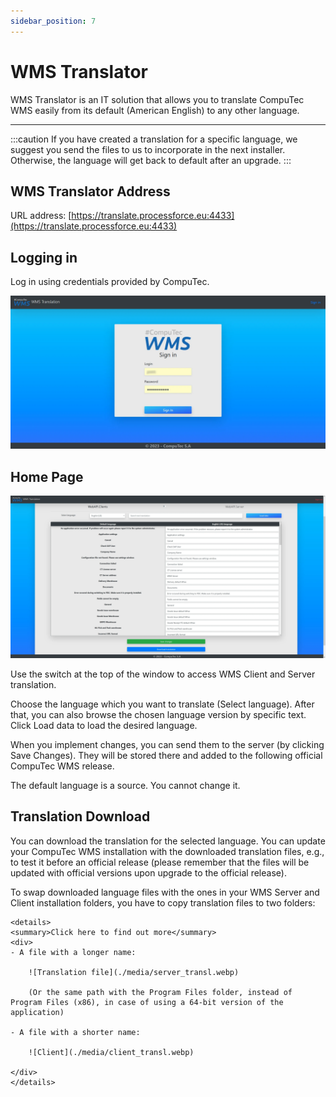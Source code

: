 ```yaml
---
sidebar_position: 7
---
```


# WMS Translator

WMS Translator is an IT solution that allows you to translate CompuTec WMS easily from its default (American English) to any other language.

---

:::caution
    If you have created a translation for a specific language, we suggest you send the files to us to incorporate in the next installer. Otherwise, the language will get back to default after an upgrade.
:::

## WMS Translator Address

URL address: [https://translate.processforce.eu:4433](https://translate.processforce.eu:4433)

## Logging in

Log in using credentials provided by CompuTec.

![Log in](./media/wms-translator-log-in.webp)

## Home Page

![Translator](./media/translator-wms.webp)

Use the switch at the top of the window to access WMS Client and Server translation.

Choose the language which you want to translate (Select language). After that, you can also browse the chosen language version by specific text. Click Load data to load the desired language.

When you implement changes, you can send them to the server (by clicking Save Changes). They will be stored there and added to the following official CompuTec WMS release.

The default language is a source. You cannot change it.

## Translation Download

You can download the translation for the selected language. You can update your CompuTec WMS installation with the downloaded translation files, e.g., to test it before an official release (please remember that the files will be updated with official versions upon upgrade to the official release).

To swap downloaded language files with the ones in your WMS Server and Client installation folders, you have to copy translation files to two folders:

    <details>
    <summary>Click here to find out more</summary>
    <div>
    - A file with a longer name:

        ![Translation file](./media/server_transl.webp)

        (Or the same path with the Program Files folder, instead of Program Files (x86), in case of using a 64-bit version of the application)

    - A file with a shorter name:

        ![Client](./media/client_transl.webp)

    </div>
    </details>
